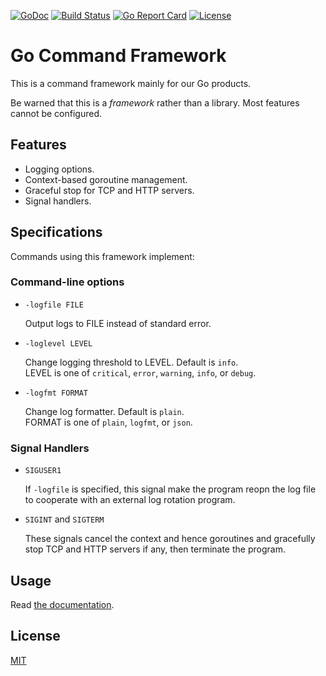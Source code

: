 [![GoDoc](https://godoc.org/github.com/cybozu-go/cmd?status.svg)][godoc]
[![Build Status](https://travis-ci.org/cybozu-go/cmd.svg?branch=master)](https://travis-ci.org/cybozu-go/cmd)
[![Go Report Card](https://goreportcard.com/badge/github.com/cybozu-go/cmd)](https://goreportcard.com/report/github.com/cybozu-go/cmd)
[![License](https://img.shields.io/github/license/cybozu-go/cmd.svg?maxAge=2592000)](LICENSE)

Go Command Framework
====================

This is a command framework mainly for our Go products.

Be warned that this is a _framework_ rather than a library.
Most features cannot be configured.

Features
--------

* Logging options.
* Context-based goroutine management.
* Graceful stop for TCP and HTTP servers.
* Signal handlers.

Specifications
--------------

Commands using this framework implement:

### Command-line options

* `-logfile FILE`

    Output logs to FILE instead of standard error.

* `-loglevel LEVEL`

    Change logging threshold to LEVEL.  Default is `info`.  
    LEVEL is one of `critical`, `error`, `warning`, `info`, or `debug`.

* `-logfmt FORMAT`

    Change log formatter.  Default is `plain`.  
    FORMAT is one of `plain`, `logfmt`, or `json`.

### Signal Handlers

* `SIGUSER1`

    If `-logfile` is specified, this signal make the program reopn
    the log file to cooperate with an external log rotation program.

*  `SIGINT` and `SIGTERM`

    These signals cancel the context and hence goroutines and
    gracefully stop TCP and HTTP servers if any, then terminate
    the program.

Usage
-----

Read [the documentation][godoc].

License
-------

[MIT][]

[godoc]: https://godoc.org/github.com/cybozu-go/cmd
[MIT]: https://opensource.org/licenses/MIT
